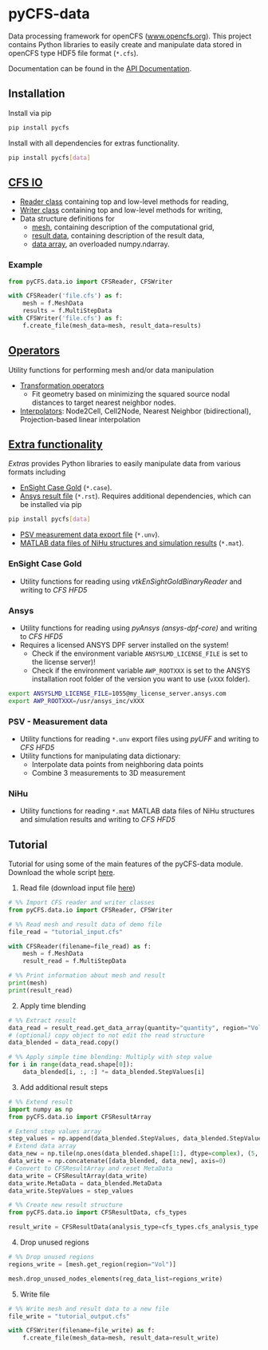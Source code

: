 # pyCFS-data

Data processing framework for openCFS (www.opencfs.org). This project contains Python libraries to easily create and
manipulate data stored in openCFS type HDF5 file format (`*.cfs`).

Documentation can be found in the [API Documentation](./generated/pyCFS.data.rst).

## Installation

Install via pip

```sh
pip install pycfs
```

Install with all dependencies for extras functionality.

```sh
pip install pycfs[data]
```

## [CFS IO](./generated/pyCFS.data.io.rst)

- [Reader class](./generated/pyCFS.data.io.CFSReader.rst) containing top and low-level methods for reading,
- [Writer class](./generated/pyCFS.data.io.CFSWriter.rst) containing top and low-level methods for writing,
- Data structure definitions for
    - [mesh](./generated/pyCFS.data.io.CFSMeshData.rst), containing description of the computational grid,
    - [result data](./generated/pyCFS.data.io.CFSResultData.rst), containing description of the result data,
    - [data array](./generated/pyCFS.data.io.CFSArray.rst), an overloaded numpy.ndarray.

### Example

```python
from pyCFS.data.io import CFSReader, CFSWriter

with CFSReader('file.cfs') as f:
    mesh = f.MeshData
    results = f.MultiStepData
with CFSWriter('file.cfs') as f:
    f.create_file(mesh_data=mesh, result_data=results)
```

## [Operators](./generated/pyCFS.data.operators.rst)

Utility functions for performing mesh and/or data manipulation

- [Transformation operators](./generated/pyCFS.data.operators.transformation.rst)
    - Fit geometry based on minimizing the squared source nodal distances to target nearest neighbor nodes.
- [Interpolators](./generated/pyCFS.data.operators.interpolators.rst): Node2Cell, Cell2Node, Nearest Neighbor (bidirectional), Projection-based linear interpolation

## [Extra functionality](./generated/pyCFS.data.extras.rst)

*Extras* provides Python libraries to easily manipulate data from various formats including

- [EnSight Case Gold](./generated/pyCFS.data.extras.ensight_io.rst) (`*.case`).
- [Ansys result file](./generated/pyCFS.data.extras.ansys_io.rst) (`*.rst`). Requires additional dependencies, which can be installed via pip

```sh
pip install pycfs[data]
```

- [PSV measurement data export file](./generated/pyCFS.data.extras.psv_io.rst) (`*.unv`).
- [MATLAB data files of NiHu structures and simulation results](./generated/pyCFS.data.extras.nihu_io.rst) (`*.mat`).

### EnSight Case Gold

- Utility functions for reading using *vtkEnSightGoldBinaryReader* and writing to *CFS HFD5*

### Ansys

- Utility functions for reading using *pyAnsys (ansys-dpf-core)* and writing to *CFS HFD5*
- Requires a licensed ANSYS DPF server installed on the system!
    - Check if the environment variable `ANSYSLMD_LICENSE_FILE` is set to the license server)!
    - Check if the environment variable `AWP_ROOTXXX` is set to the ANSYS installation root folder of the version you
      want to use (`vXXX` folder).

```sh
export ANSYSLMD_LICENSE_FILE=1055@my_license_server.ansys.com
export AWP_ROOTXXX=/usr/ansys_inc/vXXX
```

### PSV - Measurement data

- Utility functions for reading `*.unv` export files using *pyUFF* and writing to *CFS HFD5*
- Utility functions for manipulating data dictionary:
    - Interpolate data points from neighboring data points
    - Combine 3 measurements to 3D measurement

### NiHu

- Utility functions for reading `*.mat` MATLAB data files of NiHu structures and simulation results and writing to *CFS
  HFD5*

## Tutorial

Tutorial for using some of the main features of the pyCFS-data module. Download the whole script [here](examples/data_tutorial/data_tutorial.py).

1. Read file (download input file [here](examples/data_tutorial/tutorial_input.cfs))

```python
# %% Import CFS reader and writer classes
from pyCFS.data.io import CFSReader, CFSWriter

# %% Read mesh and result data of demo file
file_read = "tutorial_input.cfs"

with CFSReader(filename=file_read) as f:
    mesh = f.MeshData
    result_read = f.MultiStepData

# %% Print information about mesh and result
print(mesh)
print(result_read)
```

2. Apply time blending

```python
# %% Extract result
data_read = result_read.get_data_array(quantity="quantity", region="Vol")
# (optional) copy object to not edit the read structure
data_blended = data_read.copy()

# %% Apply simple time blending: Multiply with step value
for i in range(data_read.shape[0]):
    data_blended[i, :, :] *= data_blended.StepValues[i]
```

3. Add additional result steps

```python
# %% Extend result
import numpy as np
from pyCFS.data.io import CFSResultArray

# Extend step values array
step_values = np.append(data_blended.StepValues, data_blended.StepValues + 1.0)
# Extend data array
data_new = np.tile(np.ones(data_blended.shape[1:], dtype=complex), (5, 1, 1))
data_write = np.concatenate([data_blended, data_new], axis=0)
# Convert to CFSResultArray and reset MetaData
data_write = CFSResultArray(data_write)
data_write.MetaData = data_blended.MetaData
data_write.StepValues = step_values

# %% Create new result structure
from pyCFS.data.io import CFSResultData, cfs_types

result_write = CFSResultData(analysis_type=cfs_types.cfs_analysis_type.HARMONIC, data=[data_write])

```

4. Drop unused regions

```python
# %% Drop unused regions
regions_write = [mesh.get_region(region="Vol")]

mesh.drop_unused_nodes_elements(reg_data_list=regions_write)
```

5. Write file

```python
# %% Write mesh and result data to a new file
file_write = "tutorial_output.cfs"

with CFSWriter(filename=file_write) as f:
    f.create_file(mesh_data=mesh, result_data=result_write)
```